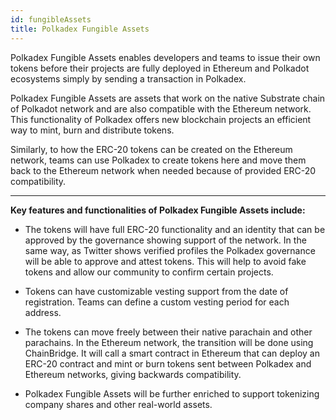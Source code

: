 ```yaml
---
id: fungibleAssets
title: Polkadex Fungible Assets
---
```


Polkadex Fungible Assets enables developers and teams to issue their own tokens before their projects are fully deployed in Ethereum and Polkadot ecosystems simply by sending a transaction in Polkadex.

Polkadex Fungible Assets are assets that work on the native Substrate chain of Polkadot network and are also compatible with the Ethereum network. This functionality of Polkadex offers new blockchain projects an efficient way to mint, burn and distribute tokens.

Similarly, to how the ERC-20 tokens can be created on the Ethereum network, teams can use Polkadex to create tokens here and move them back to the Ethereum network when needed because of provided ERC-20 compatibility.

---

**Key features and functionalities of Polkadex Fungible Assets include:**

* The tokens will have full ERC-20 functionality and an identity that can be approved by the governance showing support of the network. In the same way, as Twitter shows verified profiles the Polkadex governance will be able to approve and attest tokens. This will help to avoid fake tokens and allow our community to confirm certain projects.

* Tokens can have customizable vesting support from the date of registration. Teams can define a custom vesting period for each address.

* The tokens can move freely between their native parachain and other parachains. In the Ethereum network, the transition will be done using ChainBridge. It will call a smart contract in Ethereum that can deploy an ERC-20 contract and mint or burn tokens sent between Polkadex and Ethereum networks, giving backwards compatibility.

* Polkadex Fungible Assets will be further enriched to support tokenizing company shares and other real-world assets.